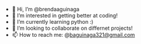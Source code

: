 - 👋 Hi, I’m @brendaaguinaga
- 👀 I’m interested in getting better at coding!
- 🌱 I’m currently learning python :)
- 💞️ I’m looking to collaborate on differnet projects!
- 📫 How to reach me: @baguinaga321@gmail.com 

<!---
brendaaguinaga/brendaaguinaga is a ✨ special ✨ repository because its `README.md` (this file) appears on your GitHub profile.
You can click the Preview link to take a look at your changes.
--->
